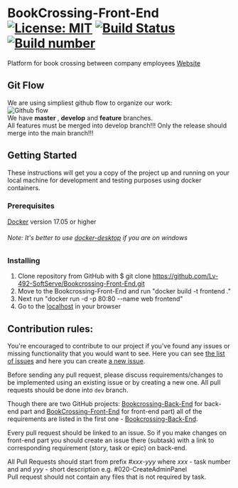 # BookCrossing-Front-End  [![License: MIT](https://img.shields.io/badge/license-MIT-ff69b4)](https://github.com/ita-social-projects/Bookcrossing-Front-End/blob/develop/LICENSE)  [![Build Status](https://travis-ci.org/ita-social-projects/Bookcrossing-Front-End.svg?branch=develop)](https://travis-ci.org/ita-social-projects/Bookcrossing-Front-End) [![Build number](https://img.shields.io/badge/build-number-blue.svg)](https://travis-ci.org/github/ita-social-projects/Bookcrossing-Front-End/builds) 
Platform for book crossing between company employees
[Website](https://bookcrossing.tech/) 
  
## Git Flow  
We are using simpliest github flow to organize our work:  
![Github flow](https://scilifelab.github.io/software-development/img/github-flow.png)  
We have **master** , **develop** and **feature** branches.   
All features must be merged into develop branch!!!
Only the release should merge into the main branch!!!

## Getting Started
These instructions will get you a copy of the project up and running on your local machine for development and testing purposes using docker containers.

### Prerequisites
[Docker](https://www.docker.com) version 17.05 or higher

###### Note: It's better to use [docker-desktop](https://www.docker.com/products/docker-desktop) if you are on windows

### Installing
1. Clone repository from GitHub with $ git clone https://github.com/Lv-492-SoftServe/Bookcrossing-Front-End.git
2. Move to the Bookcrossing-Front-End and run "docker build -t frontend ."
3. Next run "docker run -d -p 80:80 --name web frontend"
4. Go to the [localhost](http://localhost/) in your browser
  
## Contribution rules: 
You're encouraged to contribute to our project if you've found any issues or missing functionality that you would want to see. Here you can see [the list of issues](https://github.com/ita-social-projects/Bookcrossing-Back-End/issues) and here you can create [a new issue](https://github.com/ita-social-projects/Bookcrossing-Back-End/issues/new/choose).

Before sending any pull request, please discuss requirements/changes to be implemented using an existing issue or by creating a new one. All pull requests should be done into `dev` branch.

Though there are two GitHub projects: [Bookcrossing-Back-End](https://github.com/ita-social-projects/Bookcrossing-Back-End) for back-end part and [BookCrossing-Front-End](https://github.com/ita-social-projects/Bookcrossing-Front-End) for front-end part) all of the requirements are listed in the first one - [Bookcrossing-Back-End](https://github.com/ita-social-projects/Bookcrossing-Back-End). 

Every pull request should be linked to an issue. So if you make changes on front-end part you should create an issue there (subtask) with a link to corresponding requirement (story, task or epic) on back-end.

All Pull Requests should start from prefix *#xxx-yyy* where *xxx* - task number and and *yyy* - short description 
e.g. #020-CreateAdminPanel  
Pull request should not contain any files that is not required by task.  
